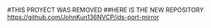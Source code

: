#THIS PROYECT WAS REMOVED
##HERE IS THE NEW REPOSITORY https://github.com/JohnKun136NVCP/ids-port-mirror